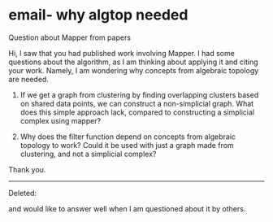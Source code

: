 # email- why algtop needed

Question about Mapper from papers

Hi, I saw that you had published work involving Mapper. I had some questions about the algorithm, as I am thinking about applying it and citing your work. Namely, I am wondering why concepts from algebraic topology are needed.

1) If we get a graph from clustering by finding overlapping clusters based on shared data points, we can construct a non-simplicial graph. What does this simple approach lack, compared to constructing a simplicial complex using mapper?

2) Why does the filter function depend on concepts from algebraic topology to work? Could it be used with just a graph made from clustering, and not a simplicial complex?

Thank you.

---

Deleted: 

and would like to answer well when I am questioned about it by others.
